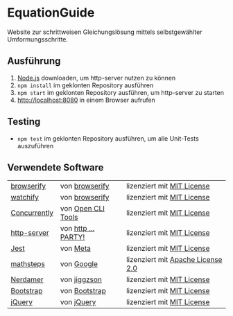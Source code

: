 # EquationGuide

Website zur schrittweisen Gleichungslösung mittels selbstgewählter Umformungsschritte.

## Ausführung

1. [Node.js](https://nodejs.org/en/download/) downloaden, um http-server nutzen zu können
2. `npm install` im geklonten Repository ausführen
3. `npm start` im geklonten Repository ausführen, um http-server zu starten
4. [http://localhost:8080](http://localhost:8080) in einem Browser aufrufen

## Testing

- `npm test` im geklonten Repository ausführen, um alle Unit-Tests auszuführen

## Verwendete Software

<table>
  <tr>
    <td><a href="https://github.com/browserify/browserify">browserify</a></td>
    <td>von <a href="https://github.com/browserify">browserify</a></td>
    <td>lizenziert mit <a href="https://github.com/browserify/browserify/blob/master/LICENSE">MIT License</a>
  </tr>
  <tr>
    <td><a href="https://github.com/browserify/watchify">watchify</a></td>
    <td>von <a href="https://github.com/browserify">browserify</a></td>
    <td>lizenziert mit <a href="https://github.com/browserify/watchify/blob/master/LICENSE">MIT License</a>
  </tr>
  <tr>
    <td><a href="https://github.com/open-cli-tools/concurrently">Concurrently</a></td>
    <td>von <a href="https://github.com/open-cli-tools">Open CLI Tools</a></td>
    <td>lizenziert mit <a href="https://github.com/open-cli-tools/concurrently/blob/master/LICENSE">MIT License</a>
  </tr>
  <tr>
    <td><a href="https://github.com/http-party/http-server">http-server</a></td>
    <td>von <a href="https://github.com/http-party">http ... PARTY!</a></td>
    <td>lizenziert mit <a href="https://github.com/http-party/http-server/blob/master/LICENSE">MIT License</a>
  </tr>
  <tr>
    <td><a href="https://github.com/facebook/jest">Jest</a></td>
    <td>von <a href="https://github.com/facebook">Meta</a></td>
    <td>lizenziert mit <a href="https://github.com/facebook/jest/blob/main/LICENSE">MIT License</a>
  </tr>
  <tr>
    <td><a href="https://github.com/google/mathsteps">mathsteps</a></td>
    <td>von <a href="https://github.com/google">Google</a></td>
    <td>lizenziert mit <a href="https://github.com/google/mathsteps/blob/master/LICENSE">Apache License 2.0</a>
  </tr>
  <tr>
    <td><a href="https://github.com/jiggzson/nerdamer">Nerdamer</a></td>
    <td>von <a href="https://github.com/jiggzson">jiggzson</a></td>
    <td>lizenziert mit <a href="https://github.com/jiggzson/nerdamer/blob/master/license.txt">MIT License</a>
  </tr>
  <tr>
    <td><a href="https://github.com/twbs/bootstrap">Bootstrap</a></td>
    <td>von <a href="https://github.com/twbs">Bootstrap</a></td>
    <td>lizenziert mit <a href="https://github.com/twbs/bootstrap/blob/main/LICENSE">MIT License</a>
  </tr>
  <tr>
    <td><a href="https://github.com/jquery/jquery">jQuery</a></td>
    <td>von <a href="https://github.com/jquery">jQuery</a></td>
    <td>lizenziert mit <a href="https://github.com/jquery/jquery/blob/main/LICENSE.txt">MIT License</a>
  </tr>
</table>
